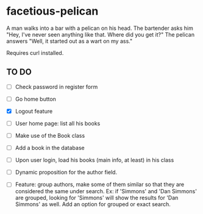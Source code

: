 facetious-pelican
=================

A man walks into a bar with a pelican on his head. 
The bartender asks him "Hey, I've never seen anything like that. 
Where did you get it?" 
The pelican answers "Well, it started out as a wart on my ass."

Requires curl installed.

TO DO
------
*[ ] Check password in register form

*[ ] Go home button

*[x] Logout feature

*[ ] User home page: list all his books

*[ ] Make use of the Book class

*[ ] Add a book in the database

*[ ] Upon user login, load his books (main info, at least) in his class

*[ ] Dynamic proposition for the author field.

*[ ] Feature: group authors, make some of them similar so that they are
considered the same under search. Ex: if 'Simmons' and 'Dan Simmons' are
grouped, looking for 'Simmons' will show the results for 'Dan Simmons'
as well. Add an option for grouped or exact search.
